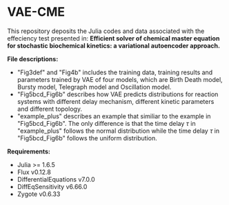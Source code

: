 # VAE-CME

This repository deposits the Julia codes and data associated with the effeciency test presented in:
**Efficient solver of chemical master equation for stochastic biochemical kinetics: a variational autoencoder approach.**

**File descriptions:**
- "Fig3def" and "Fig4b" includes the training data, training results and parameters trained by VAE of four models, which are Birth Death model, Bursty model, Telegraph model and Oscillation model. 
- "Fig5bcd_Fig6b" describes how VAE predicts distributions for reaction systems with different delay mechanism, different kinetic parameters and different topology.
- "example_plus" describes an example that similiar to the example in "Fig5bcd_Fig6b". The only difference is that the time delay $\tau$ in "example_plus" follows the normal distribution while the time delay $\tau$ in "Fig5bcd_Fig6b" follows the uniform distribution.

**Requirements:**

- Julia >= 1.6.5
- Flux v0.12.8
- DifferentialEquations v7.0.0
- DiffEqSensitivity v6.66.0
- Zygote v0.6.33

